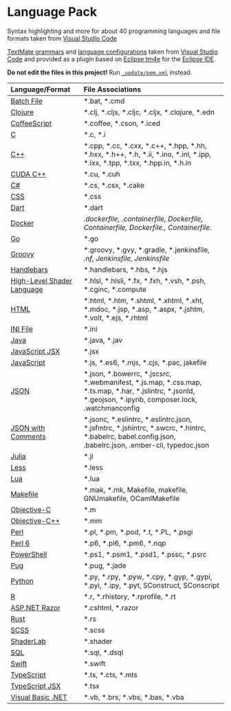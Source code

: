 # Language Pack
Syntax highlighting and more for about 40 programming languages and file formats taken from [Visual Studio Code](https://github.com/microsoft/vscode/tree/main/extensions)

[TextMate grammars](https://en.wikipedia.org/wiki/TextMate#Language_Grammars) and
[language configurations](https://code.visualstudio.com/api/language-extensions/language-configuration-guide)
taken from [Visual Studio Code](https://github.com/microsoft/vscode/tree/main/extensions) and
provided as a plugin based on [Eclipse tm4e](https://github.com/eclipse/tm4e)
for the [Eclipse IDE](https://eclipseide.org).

**Do not edit the files in this project!** Run [`_update/pom.xml`](_update/pom.xml) instead.

| Language/Format | File Associations |
|:--------------- |:----------------- |
| [Batch File](https://en.wikipedia.org/wiki/Batch%20file) | *.bat, *.cmd |
| [Clojure](https://en.wikipedia.org/wiki/Clojure) | *.clj, *.cljs, *.cljc, *.cljx, *.clojure, *.edn |
| [CoffeeScript](https://en.wikipedia.org/wiki/CoffeeScript) | *.coffee, *.cson, *.iced |
| [C](https://en.wikipedia.org/wiki/C%20%28programming%20language%29) | *.c, *.i |
| [C++](https://en.wikipedia.org/wiki/C++) | *.cpp, *.cc, *.cxx, *.c++, *.hpp, *.hh, *.hxx, *.h++, *.h, *.ii, *.ino, *.inl, *.ipp, *.ixx, *.tpp, *.txx, *.hpp.in, *.h.in |
| [CUDA C++](https://en.wikipedia.org/wiki/CUDA) | *.cu, *.cuh |
| [C#](https://en.wikipedia.org/wiki/C%20Sharp%20%28programming%20language%29) | *.cs, *.csx, *.cake |
| [CSS](https://en.wikipedia.org/wiki/CSS) | *.css |
| [Dart](https://en.wikipedia.org/wiki/Dart%20%28programming%20language%29) | *.dart |
| [Docker](https://en.wikipedia.org/wiki/Docker%20%28software%29) | *.dockerfile, *.containerfile, Dockerfile, Containerfile, Dockerfile.*, Containerfile.* |
| [Go](https://en.wikipedia.org/wiki/Go%20%28programming%20language%29) | *.go |
| [Groovy](https://en.wikipedia.org/wiki/Apache%20Groovy) | *.groovy, *.gvy, *.gradle, *.jenkinsfile, *.nf, Jenkinsfile, Jenkinsfile* |
| [Handlebars](https://handlebarsjs.com/) | *.handlebars, *.hbs, *.hjs |
| [High-Level Shader Language](https://en.wikipedia.org/wiki/High-Level%20Shader%20Language) | *.hlsl, *.hlsli, *.fx, *.fxh, *.vsh, *.psh, *.cginc, *.compute |
| [HTML](https://en.wikipedia.org/wiki/HTML) | *.html, *.htm, *.shtml, *.xhtml, *.xht, *.mdoc, *.jsp, *.asp, *.aspx, *.jshtm, *.volt, *.ejs, *.rhtml |
| [INI File](https://en.wikipedia.org/wiki/INI%20file) | *.ini |
| [Java](https://en.wikipedia.org/wiki/Java%20%28programming%20language%29) | *.java, *.jav |
| [JavaScript JSX]() | *.jsx |
| [JavaScript](https://en.wikipedia.org/wiki/JavaScript) | *.js, *.es6, *.mjs, *.cjs, *.pac, jakefile |
| [JSON](https://en.wikipedia.org/wiki/JSON) | *.json, *.bowerrc, *.jscsrc, *.webmanifest, *.js.map, *.css.map, *.ts.map, *.har, *.jslintrc, *.jsonld, *.geojson, *.ipynb, composer.lock, .watchmanconfig |
| [JSON with Comments](https://code.visualstudio.com/docs/languages/json#_json-with-comments) | *.jsonc, *.eslintrc, *.eslintrc.json, *.jsfmtrc, *.jshintrc, *.swcrc, *.hintrc, *.babelrc, babel.config.json, .babelrc.json, .ember-cli, typedoc.json |
| [Julia](https://en.wikipedia.org/wiki/) | *.jl |
| [Less](https://en.wikipedia.org/wiki/Less%20%28stylesheet%20language%29) | *.less |
| [Lua](https://en.wikipedia.org/wiki/Lua%20%28programming%20language%29) | *.lua |
| [Makefile](https://github.com/emilast/vscode-logfile-highlighter#features) | *.mak, *.mk, Makefile, makefile, GNUmakefile, OCamlMakefile |
| [Objective-C](https://en.wikipedia.org/wiki/Objective-C) | *.m |
| [Objective-C++](https://en.wikipedia.org/wiki/Objective-C#Objective-C++) | *.mm |
| [Perl](https://en.wikipedia.org/wiki/Perl) | *.pl, *.pm, *.pod, *.t, *.PL, *.psgi |
| [Perl 6](https://en.wikipedia.org/wiki/Perl#Raku_%28Perl_6%29) | *.p6, *.pl6, *.pm6, *.nqp |
| [PowerShell](https://en.wikipedia.org/wiki/PowerShell) | *.ps1, *.psm1, *.psd1, *.pssc, *.psrc |
| [Pug](https://pugjs.org/api/getting-started.html) | *.pug, *.jade |
| [Python](https://en.wikipedia.org/wiki/Python%20%28programming%20language%29) | *.py, *.rpy, *.pyw, *.cpy, *.gyp, *.gypi, *.pyi, *.ipy, *.pyt, SConstruct, SConscript |
| [R](https://en.wikipedia.org/wiki/R%20%28programming%20language%29) | *.r, *.rhistory, *.rprofile, *.rt |
| [ASP.NET Razor](https://en.wikipedia.org/wiki/ASP.NET%20Razor) | *.cshtml, *.razor |
| [Rust](https://en.wikipedia.org/wiki/Rust%20%28programming%20language%29) | *.rs |
| [SCSS](https://en.wikipedia.org/wiki/Sass%20%28stylesheet%20language%29) | *.scss |
| [ShaderLab](https://docs.unity3d.com/2019.3/Documentation/Manual/SL-Shader.html) | *.shader |
| [SQL](https://en.wikipedia.org/wiki/SQL) | *.sql, *.dsql |
| [Swift](https://en.wikipedia.org/wiki/Swift%20%28programming%20language%29) | *.swift |
| [TypeScript](https://en.wikipedia.org/wiki/TypeScript) | *.ts, *.cts, *.mts |
| [TypeScript JSX]() | *.tsx |
| [Visual Basic .NET](https://en.wikipedia.org/wiki/Visual%20Basic%20%28.NET%29) | *.vb, *.brs, *.vbs, *.bas, *.vba |

